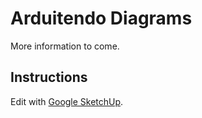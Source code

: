 # Arduitendo Diagrams
More information to come.

## Instructions
Edit with [Google SketchUp](http://www.google.com/sketchup/download/).